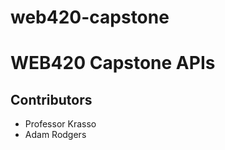 # web420-capstone

<h1>WEB420 Capstone APIs</h1>
<h2>Contributors</h2>
<ul>
  <li>Professor Krasso</li>
  <li>Adam Rodgers</li>
</ul>
